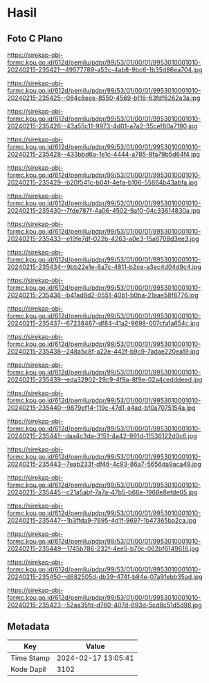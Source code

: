 # Hasil

## Foto C Plano

https://sirekap-obj-formc.kpu.go.id/612d/pemilu/pdpr/99/53/01/00/01/9953010001010-20240215-235421--49577789-a53c-4ab8-9bc6-1b35d86ea704.jpg

https://sirekap-obj-formc.kpu.go.id/612d/pemilu/pdpr/99/53/01/00/01/9953010001010-20240215-235425--084c8eee-8550-4569-b116-63fdf6262a3a.jpg

https://sirekap-obj-formc.kpu.go.id/612d/pemilu/pdpr/99/53/01/00/01/9953010001010-20240215-235426--43a55c11-9973-4d01-a7a2-35cef80a7190.jpg

https://sirekap-obj-formc.kpu.go.id/612d/pemilu/pdpr/99/53/01/00/01/9953010001010-20240215-235428--433bbd6a-1e1c-4444-a785-8fa79b5d64f4.jpg

https://sirekap-obj-formc.kpu.go.id/612d/pemilu/pdpr/99/53/01/00/01/9953010001010-20240215-235429--b20f541c-b64f-4efa-b106-55664b43abfa.jpg

https://sirekap-obj-formc.kpu.go.id/612d/pemilu/pdpr/99/53/01/00/01/9953010001010-20240215-235430--7fde787f-4a06-4502-9af0-04c33614830a.jpg

https://sirekap-obj-formc.kpu.go.id/612d/pemilu/pdpr/99/53/01/00/01/9953010001010-20240215-235433--e19fe7df-022b-4263-a0e3-15a6708d3ee3.jpg

https://sirekap-obj-formc.kpu.go.id/612d/pemilu/pdpr/99/53/01/00/01/9953010001010-20240215-235434--9bb22e1e-8a7c-4811-b2ce-a3ec4d04d9c4.jpg

https://sirekap-obj-formc.kpu.go.id/612d/pemilu/pdpr/99/53/01/00/01/9953010001010-20240215-235436--b41ad8d2-0551-40b1-b0ba-21aae58f6776.jpg

https://sirekap-obj-formc.kpu.go.id/612d/pemilu/pdpr/99/53/01/00/01/9953010001010-20240215-235437--67238467-df84-41a2-9698-007cfa1a654c.jpg

https://sirekap-obj-formc.kpu.go.id/612d/pemilu/pdpr/99/53/01/00/01/9953010001010-20240215-235438--248a5c8f-a22e-442f-b9c9-7adae220ea19.jpg

https://sirekap-obj-formc.kpu.go.id/612d/pemilu/pdpr/99/53/01/00/01/9953010001010-20240215-235439--eda32902-29c9-4f9a-8f9e-02a4cedddeed.jpg

https://sirekap-obj-formc.kpu.go.id/612d/pemilu/pdpr/99/53/01/00/01/9953010001010-20240215-235440--9879ef14-119c-47d1-a4ad-bf0a7075154a.jpg

https://sirekap-obj-formc.kpu.go.id/612d/pemilu/pdpr/99/53/01/00/01/9953010001010-20240215-235441--daa4c3da-3151-4a42-991d-11536122d0c6.jpg

https://sirekap-obj-formc.kpu.go.id/612d/pemilu/pdpr/99/53/01/00/01/9953010001010-20240215-235443--7eab233f-df46-4c93-86a7-5656da9aca49.jpg

https://sirekap-obj-formc.kpu.go.id/612d/pemilu/pdpr/99/53/01/00/01/9953010001010-20240215-235445--c21a5abf-7a7a-47b5-b66e-1968e8efde05.jpg

https://sirekap-obj-formc.kpu.go.id/612d/pemilu/pdpr/99/53/01/00/01/9953010001010-20240215-235447--1b3ffda9-7695-4d1f-9697-1b47365ba2ca.jpg

https://sirekap-obj-formc.kpu.go.id/612d/pemilu/pdpr/99/53/01/00/01/9953010001010-20240215-235449--1745b786-232f-4ee5-b79c-062bf6149616.jpg

https://sirekap-obj-formc.kpu.go.id/612d/pemilu/pdpr/99/53/01/00/01/9953010001010-20240215-235450--d682505d-db39-474f-b84e-07a91ebb35ad.jpg

https://sirekap-obj-formc.kpu.go.id/612d/pemilu/pdpr/99/53/01/00/01/9953010001010-20240215-235423--52aa35fd-d760-407d-893d-5cd8c51d5d98.jpg


## Metadata

| Key        | Value               |
| ---------- | ------------------- |
| Time Stamp | 2024-02-17 13:05:41 |
| Kode Dapil | 3102                |



